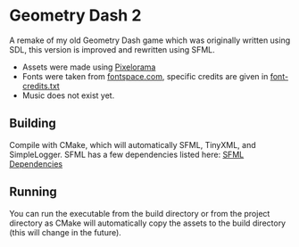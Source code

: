 # Geometry Dash 2

A remake of my old Geometry Dash game which was originally written
using SDL, this version is improved and rewritten using SFML.

- Assets were made using [Pixelorama](https://orama-interactive.itch.io/pixelorama)
- Fonts were taken from [fontspace.com](https://www.fontspace.com/), specific credits are given
  in [font-credits.txt](assets/fonts/font-credits.txt)
- Music does not exist yet.

## Building

Compile with CMake, which will automatically SFML, TinyXML, and SimpleLogger.
SFML has a few dependencies listed
here: [SFML Dependencies](https://www.sfml-dev.org/tutorials/2.6/compile-with-cmake.php)

## Running

You can run the executable from the build directory or from the project directory
as CMake will automatically copy the assets to the build directory (this will change in the future).
